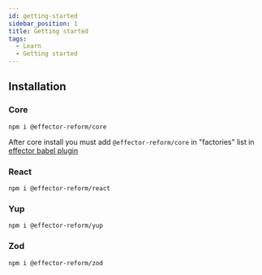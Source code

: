 ```yaml
---
id: getting-started
sidebar_position: 1
title: Getting started
tags:
  - Learn
  - Getting started
---
```


## Installation

### Core

```
npm i @effector-reform/core
```

After core install you must add `@effector-reform/core` in "factories" list in
[effector babel plugin](https://effector.dev/en/api/effector/babel-plugin/#factories)

### React

```
npm i @effector-reform/react
```

### Yup

```
npm i @effector-reform/yup
```

### Zod

```
npm i @effector-reform/zod
```